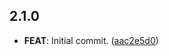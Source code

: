 ## 2.1.0

 - **FEAT**: Initial commit. ([aac2e5d0](https://github.com/mathrunet/flutter_masamune/commit/aac2e5d0dd7d8af40b0b50307400c90ed88924ef))

